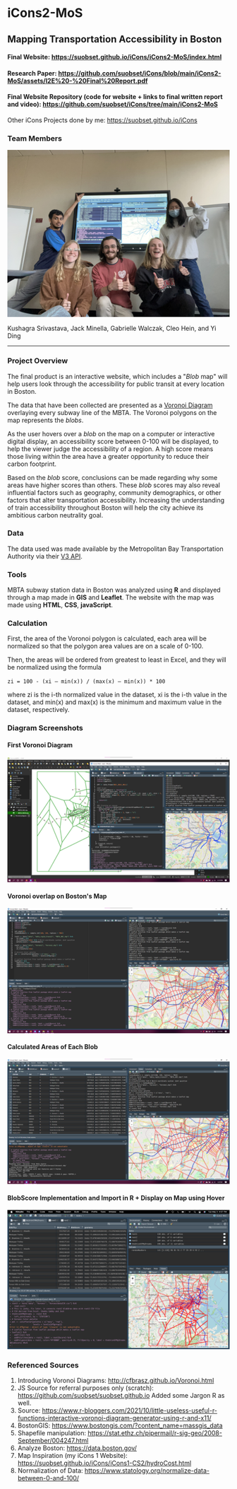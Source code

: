 # iCons2-MoS

## Mapping Transportation Accessibility in Boston

#### Final Website: https://suobset.github.io/iCons/iCons2-MoS/index.html

#### Research Paper: https://github.com/suobset/iCons/blob/main/iCons2-MoS/assets/I2E%20-%20Final%20Report.pdf

#### Final Website Repository (code for website + links to final written report and video): https://github.com/suobset/iCons/tree/main/iCons2-MoS

Other iCons Projects done by me: https://suobset.github.io/iCons

### Team Members
<img src="https://raw.githubusercontent.com/suobset/iCons2-MoS/main/data/RepoAssets/IMG_7096.jpg"></img>

Kushagra Srivastava, Jack Minella, Gabrielle Walczak, Cleo Hein, and Yi Ding 


---

### Project Overview
The final product is an interactive website, which includes a "*Blob* map" will help users look through the accessibility for public transit at every location in Boston. 

The data that have been collected are presented as a [Voronoi Diagram](https://en.wikipedia.org/wiki/Voronoi_diagram#:~:text=In%20mathematics%2C%20a%20Voronoi%20diagram,%2C%20sites%2C%20or%20generators) overlaying every subway line of the MBTA. The Voronoi polygons on the map represents the *blobs*. 

As the user hovers over a *blob* on the map on a computer or interactive digital display, an accessibility score between 0-100 will be displayed, to help the viewer judge the accessibility of a region. A high score means those living within the area have a greater opportunity to reduce their carbon footprint. 

Based on the *blob* score, conclusions can be made regarding why some areas have higher scores than others. These *blob* scores may also reveal influential factors such as geography, community demographics, or other factors that alter transportation accessibility. Increasing the understanding of train accessibility throughout Boston will help the city achieve its ambitious carbon neutrality goal. 


### Data 

The data used was made available by the Metropolitan Bay Transportation Authority via their [V3 API](https://www.mbta.com/developers/v3-api). 


### Tools 
MBTA subway station data in Boston was analyzed using **R** and displayed through a map made in **GIS** and **Leaflet**. The website with the map was made using **HTML**, **CSS**, **javaScript**.


### Calculation
First, the area of the Voronoi polygon is calculated, each area will be normalized so that the polygon area values are on a scale of 0-100. 

Then, the areas will be ordered from greatest to least in Excel, and they will be normalized using the formula 

`zi = 100 - (xi – min(x)) / (max(x) – min(x)) * 100` 

where zi is the i-th normalized value in the dataset, xi is the i-th value in the dataset, and min(x) and max(x) is the minimum and maximum value in the dataset, respectively.

### Diagram Screenshots

#### First Voronoi Diagram
<img src="https://raw.githubusercontent.com/suobset/iCons2-MoS/main/data/RepoAssets/Screenshot%202022-04-26%20121103.png"></img>

#### Voronoi overlap on Boston's Map
<img src="https://raw.githubusercontent.com/suobset/iCons2-MoS/main/data/RepoAssets/VoronoiFUll.png"></img>

#### Calculated Areas of Each Blob
<img src="https://raw.githubusercontent.com/suobset/iCons2-MoS/main/data/RepoAssets/BlobArea.png"></img>

#### BlobScore Implementation and Import in R + Display on Map using Hover
<img src="https://raw.githubusercontent.com/suobset/iCons2-MoS/main/data/RepoAssets/BlobScore.png"></img>

### Referenced Sources


1. Introducing Voronoi Diagrams: http://cfbrasz.github.io/Voronoi.html
1. JS Source for referral purposes only (scratch): https://github.com/suobset/suobset.github.io
Added some Jargon R as well. 
1. Source: https://www.r-bloggers.com/2021/10/little-useless-useful-r-functions-interactive-voronoi-diagram-generator-using-r-and-x11/
1. BostonGIS: https://www.bostongis.com/?content_name=massgis_data
1. Shapefile manipulation: https://stat.ethz.ch/pipermail/r-sig-geo/2008-September/004247.html
1. Analyze Boston: https://data.boston.gov/
1. Map Inspiration (my iCons 1 Website): https://suobset.github.io/iCons/iCons1-CS2/hydroCost.html
2. Normalization of Data: https://www.statology.org/normalize-data-between-0-and-100/

